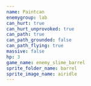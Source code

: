 ```yaml
---
name: Paintcan
enemygroup: lab
can_hurt: true
can_hurt_unprovoked: true
can_path: true
can_path_grounded: false
can_path_flying: true
massive: false
hp: 3
game_name: enemy_slime_barrel
sprite_folder_name: barrel
sprite_image_name: airidle
---
```

